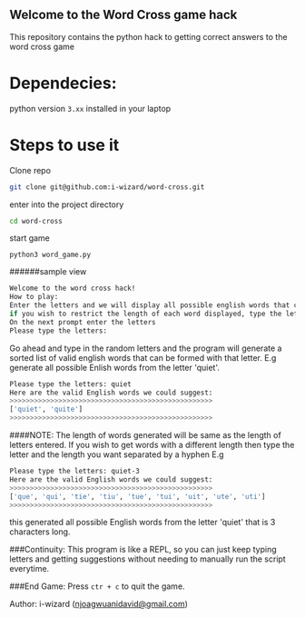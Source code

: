 ## Welcome to the Word Cross game hack
This repository contains the python hack to getting correct answers to the word cross game

# Dependecies:
python version `3.xx` installed in your laptop

# Steps to use it
Clone repo
```bash
git clone git@github.com:i-wizard/word-cross.git
```
enter into the project directory
```bash
cd word-cross
```
start game
```
python3 word_game.py
```
######sample view
```bash
Welcome to the word cross hack!
How to play:
Enter the letters and we will display all possible english words that can be formed from that set of letters
if you wish to restrict the length of each word displayed, type the letters and the length separated by a hyphen like this: father-5
On the next prompt enter the letters
Please type the letters: 
```
Go ahead and type in the random letters and the program will generate a sorted list of valid english words that can be formed with that letter. E.g generate all possible Enlish words from the letter 'quiet'.
```bash
Please type the letters: quiet
Here are the valid English words we could suggest:
>>>>>>>>>>>>>>>>>>>>>>>>>>>>>>>>>>>>>>>>>>>>>>>>>>
['quiet', 'quite']
>>>>>>>>>>>>>>>>>>>>>>>>>>>>>>>>>>>>>>>>>>>>>>>>>>
```
####NOTE: 
The length of words generated will be same as the length of letters entered. If you wish to get words with a different length then type the letter and the length you want separated by a hyphen E.g
```bash
Please type the letters: quiet-3
Here are the valid English words we could suggest:
>>>>>>>>>>>>>>>>>>>>>>>>>>>>>>>>>>>>>>>>>>>>>>>>>>
['que', 'qui', 'tie', 'tiu', 'tue', 'tui', 'uit', 'ute', 'uti']
>>>>>>>>>>>>>>>>>>>>>>>>>>>>>>>>>>>>>>>>>>>>>>>>>>
```
this generated all possible English words from the letter 'quiet' that is 3 characters long.

###Continuity:
This program is like a REPL, so you can just keep typing letters and getting suggestions without needing to manually run the script everytime.

###End Game:
Press `ctr + c` to quit the game.


Author:
i-wizard (njoagwuanidavid@gmail.com)